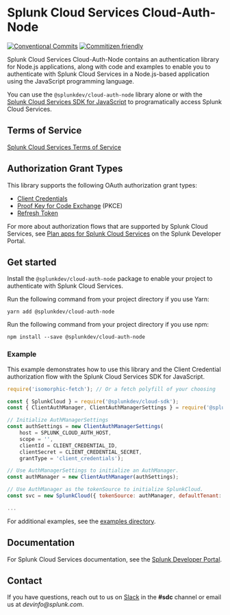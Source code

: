 # Splunk Cloud Services Cloud-Auth-Node

[![Conventional Commits](https://img.shields.io/badge/Conventional%20Commits-1.0.0-yellow.svg)](https://conventionalcommits.org)
[![Commitizen friendly](https://img.shields.io/badge/commitizen-friendly-brightgreen.svg)](http://commitizen.github.io/cz-cli/)

Splunk Cloud Services Cloud-Auth-Node contains an authentication library for Node.js applications, along with code and examples to enable you to authenticate with Splunk Cloud Services in a Node.js-based application using the JavaScript programming language.

You can use the `@splunkdev/cloud-auth-node` library alone or with the [Splunk Cloud Services SDK for JavaScript](https://github.com/splunk/splunk-cloud-sdk-js/) to programatically access Splunk Cloud Services.

## Terms of Service

[Splunk Cloud Services Terms of Service](https://auth.scp.splunk.com/tos)

## Authorization Grant Types

This library supports the following OAuth authorization grant types:

-   [Client Credentials](https://oauth.net/2/grant-types/client-credentials/)
-   [Proof Key for Code Exchange](https://oauth.net/2/pkce/) (PKCE)
-   [Refresh Token](https://oauth.net/2/grant-types/refresh-token/)

For more about authorization flows that are supported by Splunk Cloud Services, see [Plan apps for Splunk Cloud Services](https://dev.splunk.com/scs/docs/apps/plan#Choose-an-authorization-flow) on the Splunk Developer Portal.

## Get started

Install the `@splunkdev/cloud-auth-node` package to enable your project to authenticate with Splunk Cloud Services.

Run the following command from your project directory if you use Yarn:

```sh-session
yarn add @splunkdev/cloud-auth-node
```

Run the following command from your project directory if you use npm:

```sh-session
npm install --save @splunkdev/cloud-auth-node
```

### Example

This example demonstrates how to use this library and the Client Credential authorization flow with the Splunk Cloud Services SDK for JavaScript.

```js
require('isomorphic-fetch'); // Or a fetch polyfill of your choosing

const { SplunkCloud } = require('@splunkdev/cloud-sdk');
const { ClientAuthManager, ClientAuthManagerSettings } = require('@splunkdev/cloud-auth-node');

// Initialize AuthManagerSettings
const authSettings = new ClientAuthManagerSettings(
    host = SPLUNK_CLOUD_AUTH_HOST,
    scope = '',
    clientId = CLIENT_CREDENTIAL_ID,
    clientSecret = CLIENT_CREDENTIAL_SECRET,
    grantType = 'client_credentials');

// Use AuthManagerSettings to initialize an AuthManager.
const authManager = new ClientAuthManager(authSettings);

// Use AuthManager as the tokenSource to initialize SplunkCloud.
const svc = new SplunkCloud({ tokenSource: authManager, defaultTenant: TENANT });

...

```

For additional examples, see the [examples directory](examples).

## Documentation

For Splunk Cloud Services documentation, see the [Splunk Developer Portal](https://dev.splunk.com/scs/).

## Contact

If you have questions, reach out to us on [Slack](https://splunkdevplatform.slack.com) in the **#sdc** channel or email us at _devinfo@splunk.com_.
